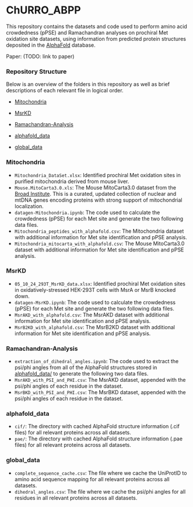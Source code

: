 # ChURRO_ABPP

This repository contains the datasets and code used to perform amino acid crowdedness (pPSE) and Ramachandran analyses on prochiral Met oxidation site datasets, using information from predicted protein structures deposited in the [AlphaFold](https://alphafold.ebi.ac.uk/) database.

Paper: (TODO: link to paper)

### Repository Structure

Below is an overview of the folders in this repository as well as brief descriptions of each relevant file in logical order.

- [Mitochondria](#Mitochondria)

- [MsrKD](#MsrKD)

- [Ramachandran-Analysis](#Ramachandran-Analysis)

- [alphafold_data](#alphafold_data)

- [global_data](#global_data)

### Mitochondria

- `Mitochondria_DataSet.xlsx`: Identified prochiral Met oxidation sites in purified mitochondria derived from mouse liver.
- `Mouse.MitoCarta3.0.xls`: The Mouse MitoCarta3.0 dataset from the [Broad Institute](https://www.broadinstitute.org/mitocarta/mitocarta30-inventory-mammalian-mitochondrial-proteins-and-pathways). This is a curated, updated collection of nuclear and mtDNA genes encoding proteins with strong support of mitochondrial localization.
- `datagen-Mitochondria.ipynb`: The code used to calculate the crowdedness (pPSE) for each Met site and generate the two following data files.
- `Mitochondria_peptides_with_alphafold.csv`: The Mitochondria dataset with additional information for Met site identification and pPSE analysis.
- `Mitochondria_mitocarta_with_alphafold.csv`: The Mouse MitoCarta3.0 dataset with additional information for Met site identification and pPSE analysis.

### MsrKD

- `05_10_24_293T_MsrKD_data.xlsx`: Identified prochiral Met oxidation sites in oxidatively-stressed HEK-293T cells with MsrA or MsrB knocked down.
- `datagen-MsrKD.ipynb`: The code used to calculate the crowdedness (pPSE) for each Met site and generate the two following data files.
- `MsrAKD_with_alphafold.csv`: The MsrAKD dataset with additional information for Met site identification and pPSE analysis.
- `MsrB2KD_with_alphafold.csv`: The MsrB2KD dataset with additional information for Met site identification and pPSE analysis.

### Ramachandran-Analysis

- `extraction_of_dihedral_angles.ipynb`: The code used to extract the psi/phi angles from all of the AlphaFold structures stored in [alphafold_data/](/alphafold_data/) to generate the following two data files.
- `MsrAKD_with_PSI_and_PHI.csv`: The MsrAKD dataset, appended with the psi/phi angles of each residue in the dataset.
- `MsrBKD_with_PSI_and_PHI.csv`: The MsrBKD dataset, appended with the psi/phi angles of each residue in the dataset.

### alphafold_data

- `cif/`: The directory with cached AlphaFold structure information (.cif files) for all relevant proteins across all datasets.
- `pae/`: The directory with cached AlphaFold structure information (.pae files) for all relevant proteins across all datasets.

### global_data

- `complete_sequence_cache.csv`: The file where we cache the UniProtID to amino acid sequence mapping for all relevant proteins across all datasets.
- `dihedral_angles.csv`: The file where we cache the psi/phi angles for all residues in all relevant proteins across all datasets.
